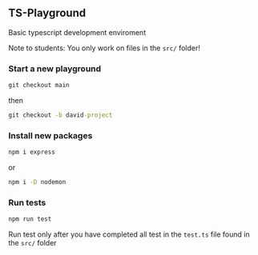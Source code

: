 ## TS-Playground

Basic typescript development enviroment

Note to students: You only work on files in the `src/` folder!

### Start a new playground

```cmd
git checkout main
```

then

```cmd
git checkout -b david-project
```

### Install new packages

```cmd
npm i express
```

or

```cmd
npm i -D nodemon
```

### Run tests

```cmd
npm run test
```

Run test only after you have completed all test in the `test.ts` file found in the `src/` folder
